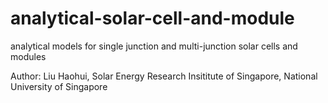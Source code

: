 # analytical-solar-cell-and-module
analytical models for single junction and multi-junction solar cells and modules

Author: Liu Haohui, Solar Energy Research Insititute of Singapore, National University of Singapore
